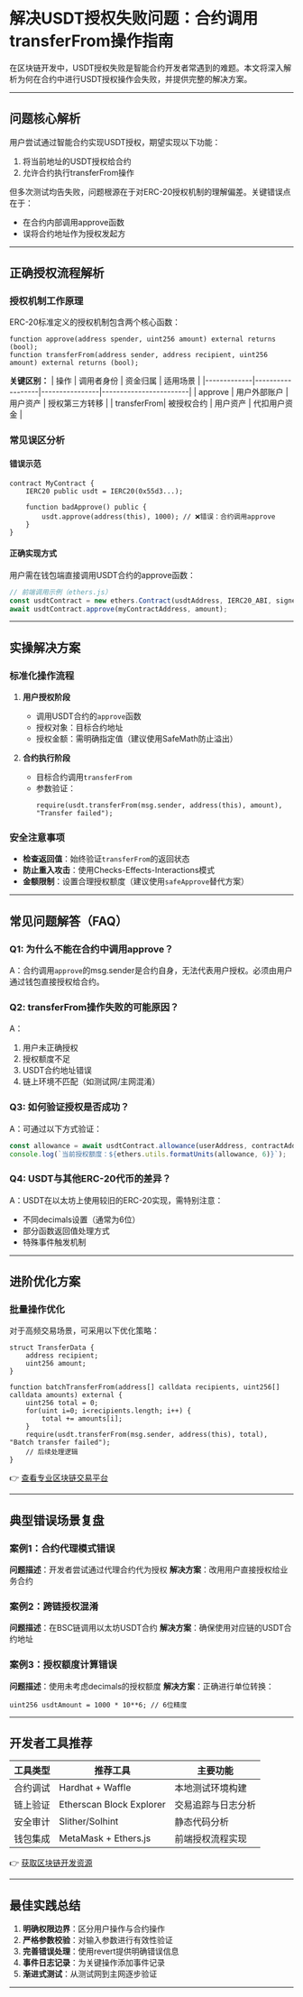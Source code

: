 # 解决USDT授权失败问题：合约调用transferFrom操作指南

在区块链开发中，USDT授权失败是智能合约开发者常遇到的难题。本文将深入解析为何在合约中进行USDT授权操作会失败，并提供完整的解决方案。

---

## 问题核心解析

用户尝试通过智能合约实现USDT授权，期望实现以下功能：
1. 将当前地址的USDT授权给合约
2. 允许合约执行transferFrom操作

但多次测试均告失败，问题根源在于对ERC-20授权机制的理解偏差。关键错误点在于：
- 在合约内部调用approve函数
- 误将合约地址作为授权发起方

---

## 正确授权流程解析

### 授权机制工作原理

ERC-20标准定义的授权机制包含两个核心函数：
```solidity
function approve(address spender, uint256 amount) external returns (bool);
function transferFrom(address sender, address recipient, uint256 amount) external returns (bool);
```

**关键区别：**
| 操作        | 调用者身份       | 资金归属       | 适用场景               |
|-------------|------------------|----------------|------------------------|
| approve     | 用户外部账户     | 用户资产       | 授权第三方转移         |
| transferFrom| 被授权合约       | 用户资产       | 代扣用户资金           |

### 常见误区分析

#### 错误示范
```solidity
contract MyContract {
    IERC20 public usdt = IERC20(0x55d3...);

    function badApprove() public {
        usdt.approve(address(this), 1000); // ❌错误：合约调用approve
    }
}
```

#### 正确实现方式
用户需在钱包端直接调用USDT合约的approve函数：
```javascript
// 前端调用示例（ethers.js）
const usdtContract = new ethers.Contract(usdtAddress, IERC20_ABI, signer);
await usdtContract.approve(myContractAddress, amount);
```

---

## 实操解决方案

### 标准化操作流程

1. **用户授权阶段**
   - 调用USDT合约的`approve`函数
   - 授权对象：目标合约地址
   - 授权金额：需明确指定值（建议使用SafeMath防止溢出）

2. **合约执行阶段**
   - 目标合约调用`transferFrom`
   - 参数验证：
     ```solidity
     require(usdt.transferFrom(msg.sender, address(this), amount), "Transfer failed");
     ```

### 安全注意事项
- **检查返回值**：始终验证`transferFrom`的返回状态
- **防止重入攻击**：使用Checks-Effects-Interactions模式
- **金额限制**：设置合理授权额度（建议使用`safeApprove`替代方案）

---

## 常见问题解答（FAQ）

### Q1: 为什么不能在合约中调用approve？
A：合约调用`approve`的msg.sender是合约自身，无法代表用户授权。必须由用户通过钱包直接授权给合约。

### Q2: transferFrom操作失败的可能原因？
A：
1. 用户未正确授权
2. 授权额度不足
3. USDT合约地址错误
4. 链上环境不匹配（如测试网/主网混淆）

### Q3: 如何验证授权是否成功？
A：可通过以下方式验证：
```javascript
const allowance = await usdtContract.allowance(userAddress, contractAddress);
console.log(`当前授权额度：${ethers.utils.formatUnits(allowance, 6)}`);
```

### Q4: USDT与其他ERC-20代币的差异？
A：USDT在以太坊上使用较旧的ERC-20实现，需特别注意：
- 不同decimals设置（通常为6位）
- 部分函数返回值处理方式
- 特殊事件触发机制

---

## 进阶优化方案

### 批量操作优化
对于高频交易场景，可采用以下优化策略：
```solidity
struct TransferData {
    address recipient;
    uint256 amount;
}

function batchTransferFrom(address[] calldata recipients, uint256[] calldata amounts) external {
    uint256 total = 0;
    for(uint i=0; i<recipients.length; i++) {
        total += amounts[i];
    }
    require(usdt.transferFrom(msg.sender, address(this), total), "Batch transfer failed");
    // 后续处理逻辑
}
```

👉 [查看专业区块链交易平台](https://bit.ly/okx_welcome)

---

## 典型错误场景复盘

### 案例1：合约代理模式错误
**问题描述**：开发者尝试通过代理合约代为授权
**解决方案**：改用用户直接授权给业务合约

### 案例2：跨链授权混淆
**问题描述**：在BSC链调用以太坊USDT合约
**解决方案**：确保使用对应链的USDT合约地址

### 案例3：授权额度计算错误
**问题描述**：使用未考虑decimals的授权额度
**解决方案**：正确进行单位转换：
```solidity
uint256 usdtAmount = 1000 * 10**6; // 6位精度
```

---

## 开发者工具推荐

| 工具类型       | 推荐工具                     | 主要功能                   |
|----------------|------------------------------|----------------------------|
| 合约调试       | Hardhat + Waffle             | 本地测试环境构建           |
| 链上验证       | Etherscan Block Explorer     | 交易追踪与日志分析         |
| 安全审计       | Slither/Solhint              | 静态代码分析               |
| 钱包集成       | MetaMask + Ethers.js         | 前端授权流程实现           |

👉 [获取区块链开发资源](https://bit.ly/okx_welcome)

---

## 最佳实践总结

1. **明确权限边界**：区分用户操作与合约操作
2. **严格参数校验**：对输入参数进行有效性验证
3. **完善错误处理**：使用revert提供明确错误信息
4. **事件日志记录**：为关键操作添加事件记录
5. **渐进式测试**：从测试网到主网逐步验证

---
